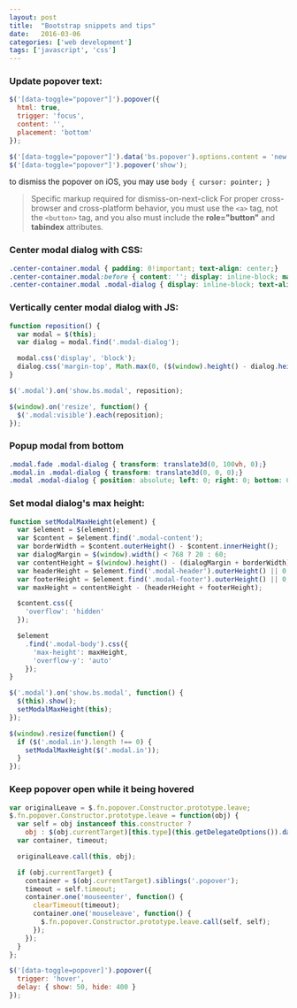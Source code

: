 ```yaml
---
layout: post
title:  "Bootstrap snippets and tips"
date:   2016-03-06
categories: ['web development']
tags: ['javascript', 'css']
---
```


### Update popover text:

```js
$('[data-toggle="popover"]').popover({
  html: true,
  trigger: 'focus',
  content: '',
  placement: 'bottom'
});

$('[data-toggle="popover"]').data('bs.popover').options.content = 'new content';
$('[data-toggle="popover"]').popover('show');
```

to dismiss the popover on iOS, you may use ```body { cursor: pointer; }```

> Specific markup required for dismiss-on-next-click
For proper cross-browser and cross-platform behavior, you must use the ```<a>``` tag, not the ```<button>``` tag, and you also must include the **role="button"** and **tabindex** attributes.

### Center modal dialog with CSS:

```css
.center-container.modal { padding: 0!important; text-align: center;}
.center-container.modal:before { content: ''; display: inline-block; margin-right: -4px; height: 100%; vertical-align: middle;}
.center-container.modal .modal-dialog { display: inline-block; text-align: left; vertical-align: middle;}
```

### Vertically center modal dialog with JS:

```js
function reposition() {
  var modal = $(this);
  var dialog = modal.find('.modal-dialog');

  modal.css('display', 'block');
  dialog.css('margin-top', Math.max(0, ($(window).height() - dialog.height()) / 2));
}

$('.modal').on('show.bs.modal', reposition);

$(window).on('resize', function() {
  $('.modal:visible').each(reposition);
});
```

###  Popup modal from bottom

```css
.modal.fade .modal-dialog { transform: translate3d(0, 100vh, 0);}
.modal.in .modal-dialog { transform: translate3d(0, 0, 0);}
.modal .modal-dialog { position: absolute; left: 0; right: 0; bottom: 0;}
```

### Set modal dialog's max height:

```js
function setModalMaxHeight(element) {
  var $element = $(element);
  var $content = $element.find('.modal-content');
  var borderWidth = $content.outerHeight() - $content.innerHeight();
  var dialogMargin = $(window).width() < 768 ? 20 : 60;
  var contentHeight = $(window).height() - (dialogMargin + borderWidth);
  var headerHeight = $element.find('.modal-header').outerHeight() || 0;
  var footerHeight = $element.find('.modal-footer').outerHeight() || 0;
  var maxHeight = contentHeight - (headerHeight + footerHeight);

  $content.css({
    'overflow': 'hidden'
  });

  $element
    .find('.modal-body').css({
      'max-height': maxHeight,
      'overflow-y': 'auto'
    });
}

$('.modal').on('show.bs.modal', function() {
  $(this).show();
  setModalMaxHeight(this);
});

$(window).resize(function() {
  if ($('.modal.in').length !== 0) {
    setModalMaxHeight($('.modal.in'));
  }
});
```

### Keep popover open while it being hovered

```js
var originalLeave = $.fn.popover.Constructor.prototype.leave;
$.fn.popover.Constructor.prototype.leave = function(obj) {
  var self = obj instanceof this.constructor ?
    obj : $(obj.currentTarget)[this.type](this.getDelegateOptions()).data('bs.' + this.type);
  var container, timeout;

  originalLeave.call(this, obj);

  if (obj.currentTarget) {
    container = $(obj.currentTarget).siblings('.popover');
    timeout = self.timeout;
    container.one('mouseenter', function() {
      clearTimeout(timeout);
      container.one('mouseleave', function() {
        $.fn.popover.Constructor.prototype.leave.call(self, self);
      });
    });
  }
};
```

```js
$('[data-toggle=popover]').popover({
  trigger: 'hover',
  delay: { show: 50, hide: 400 }
});
```
